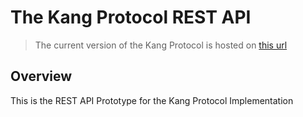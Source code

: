 # The Kang Protocol REST API

> The current version of the Kang Protocol is hosted on [this url](https://kang-api.onrender.com/)


## Overview
This is the REST API Prototype for the Kang Protocol Implementation